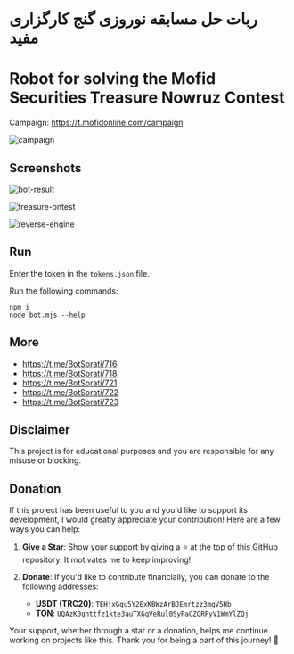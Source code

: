 # ربات حل مسابقه نوروزی گنج کارگزاری مفید
# Robot for solving the Mofid Securities Treasure Nowruz Contest

Campaign: https://t.mofidonline.com/campaign

![campaign](https://github.com/user-attachments/assets/ec1d5e77-8180-4381-a4e8-a1ed217c34cb)

## Screenshots
![bot-result](https://github.com/user-attachments/assets/abb82440-99af-4d5b-b449-6331073d24ec)

![treasure-ontest](https://github.com/user-attachments/assets/1792f686-849e-4cd4-8338-95ee7a3c55b0)

![reverse-engine](https://github.com/user-attachments/assets/e50389ce-a101-43d5-8230-4a36b0aed33a)

## Run
Enter the token in the `tokens.json` file.

Run the following commands:
```
npm i
node bot.mjs --help
```

## More
- https://t.me/BotSorati/716
- https://t.me/BotSorati/718
- https://t.me/BotSorati/721
- https://t.me/BotSorati/722
- https://t.me/BotSorati/723

## Disclaimer
This project is for educational purposes and you are responsible for any misuse or blocking.

## Donation
If this project has been useful to you and you'd like to support its development, I would greatly appreciate your contribution! Here are a few ways you can help:

1. **Give a Star**: Show your support by giving a ⭐ at the top of this GitHub repository. It motivates me to keep improving!
2. **Donate**: If you'd like to contribute financially, you can donate to the following addresses:

   - **USDT (TRC20)**: `TEHjxGqu5Y2ExKBWzArBJEmrtzz3mgV5Hb`
   - **TON**: `UQAzK0qhttfz1kte3auTXGqVeRul0SyFaCZORFyV1WmYlZQj`

Your support, whether through a star or a donation, helps me continue working on projects like this. Thank you for being a part of this journey! 🚀

